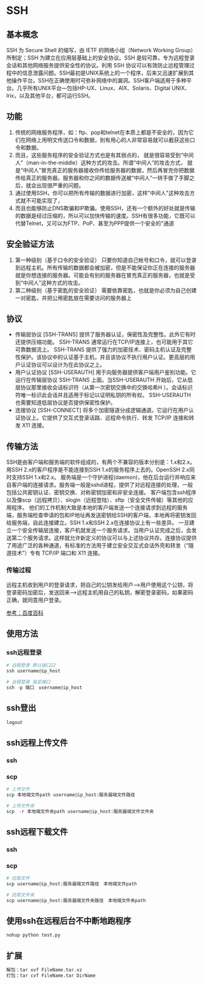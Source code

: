 <!--
 * @Author: Anxjing.AI
 * @Date: 2020-08-27 13:44:09
 * @LastEditTime: 2020-08-28 10:13:25
 * @LastEditors: Anajing.AI
 * @Description: 
 * @FilePath: \Anxjing.AI\JingNotebook\networkForComputer\ssh.md
 * @THIS FILE IS PART OF Anxjing.AI PROJECT
-->

# SSH

## 基本概念
SSH 为 Secure Shell 的缩写，由 IETF 的网络小组（Network Working Group）所制定；SSH 为建立在应用层基础上的安全协议。SSH 是较可靠，专为远程登录会话和其他网络服务提供安全性的协议。利用 SSH 协议可以有效防止远程管理过程中的信息泄露问题。SSH最初是UNIX系统上的一个程序，后来又迅速扩展到其他操作平台。SSH在正确使用时可弥补网络中的漏洞。SSH客户端适用于多种平台。几乎所有UNIX平台—包括HP-UX、Linux、AIX、Solaris、Digital UNIX、Irix，以及其他平台，都可运行SSH。

## 功能
1. 传统的网络服务程序，如：ftp、pop和telnet在本质上都是不安全的，因为它们在网络上用明文传送口令和数据，别有用心的人非常容易就可以截获这些口令和数据。
2. 而且，这些服务程序的安全验证方式也是有其弱点的， 就是很容易受到“中间人”（man-in-the-middle）这种方式的攻击。所谓“中间人”的攻击方式， 就是“中间人”冒充真正的服务器接收你传给服务器的数据，然后再冒充你把数据传给真正的服务器。服务器和你之间的数据传送被“中间人”一转手做了手脚之后，就会出现很严重的问题。
4. 通过使用SSH，你可以把所有传输的数据进行加密，这样"中间人"这种攻击方式就不可能实现了，
5. 而且也能够防止DNS欺骗和IP欺骗。使用SSH，还有一个额外的好处就是传输的数据是经过压缩的，所以可以加快传输的速度。SSH有很多功能，它既可以代替Telnet，又可以为FTP、PoP、甚至为PPP提供一个安全的"通道

## 安全验证方法
1. 第一种级别（基于口令的安全验证）
只要你知道自己帐号和口令，就可以登录到远程主机。所有传输的数据都会被加密，但是不能保证你正在连接的服务器就是你想连接的服务器。可能会有别的服务器在冒充真正的服务器，也就是受到“中间人”这种方式的攻击。
1. 第二种级别（基于密匙的安全验证）
需要依靠密匙，也就是你必须为自己创建一对密匙，并把公用密匙放在需要访问的服务器上

## 协议

- 传输层协议 [SSH-TRANS]
提供了服务器认证，保密性及完整性。此外它有时还提供压缩功能。 SSH-TRANS 通常运行在TCP/IP连接上，也可能用于其它可靠数据流上。 SSH-TRANS 提供了强力的加密技术、密码主机认证及完整性保护。该协议中的认证基于主机，并且该协议不执行用户认证。更高层的用户认证协议可以设计为在此协议之上。
- 用户认证协议 [SSH-USERAUTH]
用于向服务器提供客户端用户鉴别功能。它运行在传输层协议 SSH-TRANS 上面。当SSH-USERAUTH 开始后，它从低层协议那里接收会话标识符（从第一次密钥交换中的交换哈希H ）。会话标识符唯一标识此会话并且适用于标记以证明私钥的所有权。 SSH-USERAUTH 也需要知道低层协议是否提供保密性保护。
- 连接协议 [SSH-CONNECT]
将多个加密隧道分成逻辑通道。它运行在用户认证协议上。它提供了交互式登录话路、远程命令执行、转发 TCP/IP 连接和转发 X11 连接。

## 传输方法
SSH是由客户端和服务端的软件组成的，有两个不兼容的版本分别是：1.x和2.x。 用SSH 2.x的客户程序是不能连接到SSH 1.x的服务程序上去的。OpenSSH 2.x同时支持SSH 1.x和2.x。
服务端是一个守护进程(daemon)，他在后台运行并响应来自客户端的连接请求。服务端一般是sshd进程，提供了对远程连接的处理，一般包括公共密钥认证、密钥交换、对称密钥加密和非安全连接。
客户端包含ssh程序以及像scp（远程拷贝）、slogin（远程登陆）、sftp（安全文件传输）等其他的应用程序。
他们的工作机制大致是本地的客户端发送一个连接请求到远程的服务端，服务端检查申请的包和IP地址再发送密钥给SSH的客户端，本地再将密钥发回给服务端，自此连接建立。SSH 1.x和SSH 2.x在连接协议上有一些差异。
一旦建立一个安全传输层连接，客户机就发送一个服务请求。当用户认证完成之后，会发送第二个服务请求。这样就允许新定义的协议可以与上述协议共存。连接协议提供了用途广泛的各种通道，有标准的方法用于建立安全交互式会话外壳和转发（“隧道技术”）专有 TCP/IP 端口和 X11 连接。
### 传输过程
远程主机收到用户的登录请求，把自己的公钥发给用户-->用户使用这个公钥，将登录密码加密后，发送回来-->远程主机用自己的私钥，解密登录密码，如果密码正确，就同意用户登录。

[参考：百度百科](https://baike.baidu.com/item/ssh/10407)


## 使用方法
### ssh远程登录
```python
# 远程登录 默认端口22
ssh username@ip_host

# 远程登录 指定端口
ssh -p 端口　username@ip_host
```
## ssh登出
```python
logout
```

## ssh远程上传文件
### ssh

### scp
```python
# 上传文件
scp 本地端文件path username@ip_host:服务器端文件路径

# 上传文件夹
scp　-r 本地端文件夹path username@ip_host:服务器端文件文件夹
```

## ssh远程下载文件
### ssh

### scp
```python
# 拉取文件
scp username@ip_host:服务器端文件路径　本地端文件path

# 拉取文件夹
scp username@ip_host:服务器端文件夹路径　本地端文件夹path
```

## 使用ssh在远程后台不中断地跑程序
```python
nohup python test.py
```

## 扩展

```python
解包：tar xvf FileName.tar.xz
打包：tar cvf FileName.tar DirName
```